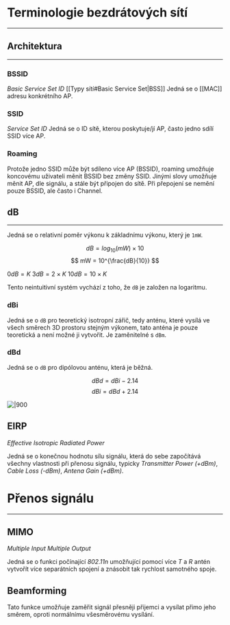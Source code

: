 # Terminologie bezdrátových sítí
---

## Architektura
---

### BSSID

*Basic Service Set ID* [[Typy sítí#Basic Service Set|BSS]]
Jedná se o [[MAC]] adresu konkrétního AP.

### SSID

*Service Set ID* 
Jedná se o ID sítě, kterou poskytuje/jí AP, často jedno sdílí SSID více AP.

### Roaming

Protože jedno SSID může být sdíleno více AP (BSSID), roaming umožňuje koncovému uživateli měnit BSSID bez změny SSID.
Jinými slovy umožňuje měnit AP, dle signálu, a stále být připojen do sítě.
Při přepojení se nemění pouze BSSID, ale často i Channel.

## dB
---

Jedná se o relativní poměr výkonu k základnímu výkonu, který je `1mW`.

$$
dB = log_{10}(mW)\times 10
$$
$$
mW = 10^{\frac{dB}{10}}
$$

$0dB = K$
$3dB = 2 \times K$
$10dB = 10 \times K$

Tento neintuitivní systém vychází z toho, že `dB` je založen na logaritmu.

### dBi

Jedná se o `dB` pro teoretický isotropní zářič, tedy anténu, které vysílá ve všech směrech 3D prostoru stejným výkonem, tato anténa je pouze teoretická a není možné ji vytvořit.
Je zaměnitelné s `dBm`.

### dBd

Jedná se o `dB` pro dipólovou anténu, která je běžná.

$$
dBd = dBi - 2.14
$$
$$
dBi = dBd + 2.14
$$

![|900](https://external-content.duckduckgo.com/iu/?u=http%3A%2F%2Fteletopix.org%2Fwp-content%2Fuploads%2F2013%2F04%2FAntanna-gain-for-LTE.jpg&f=1&nofb=1)

## EIRP

*Effective Isotropic Radiated Power*

Jedná se o konečnou hodnotu sílu signálu, která do sebe započítává všechny vlastnosti při přenosu signálu, typicky *Transmitter Power (+dBm)*, *Cable Loss (-dBm)*, *Antena Gain (+dBm)*.

# Přenos signálu
---

## MIMO

*Multiple Input Multiple Output*

Jedná se o funkci počínající *802.11n* umožňující pomocí více *T* a *R* antén vytvořít více separátních spojení a znásobit tak rychlost samotného spoje.

## Beamforming

Tato funkce umožňuje zaměřit signál přesněji přijemci a vysílat přimo jeho směrem, oproti normálnímu všesměrovému vysílání.
